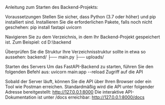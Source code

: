 
Anleitung zum Starten des Backend-Projekts: 

Voraussetzungen
Stellen Sie sicher, dass Python (3.7 oder höher) und pip installiert sind.
Installieren Sie die erforderlichen Pakete, falls noch nicht geschehen:
pip install fastapi uvicorn

Navigieren Sie zu dem Verzeichnis, in dem Ihr Backend-Projekt gespeichert ist. Zum Beispiel:
cd D:\backend

Überprüfen Sie die Struktur
Ihre Verzeichnisstruktur sollte in etwa so aussehen:
backend/
├── main.py
├── uploads/

Starten des Servers
Um das FastAPI-Backend zu starten, führen Sie den folgenden Befehl aus:
uvicorn main:app --reload
Zugriff auf die API

Sobald der Server läuft, können Sie die API über Ihren Browser oder ein Tool wie Postman erreichen. Standardmäßig wird die API unter folgender Adresse bereitgestellt:
http://127.0.0.1:8000
Die interaktive API-Dokumentation ist unter /docs erreichbar:
http://127.0.0.1:8000/docs

